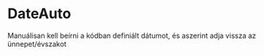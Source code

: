 # DateAuto
Manuálisan kell beírni a kódban definiált dátumot, és aszerint adja vissza az ünnepet/évszakot
